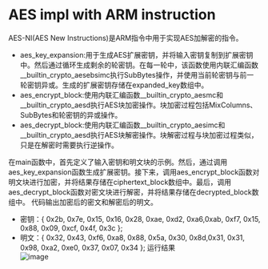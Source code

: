 # AES impl with ARM instruction
AES-NI(AES New Instructions)是ARM指令中用于实现AES加解密的指令。<br>
* aes_key_expansion:用于生成AES扩展密钥，并将输入密钥复制到扩展密钥中。然后通过循环生成剩余的轮密钥。在每一轮中，该函数使用内联汇编函数__builtin_crypto_aesebsimc执行SubBytes操作，并使用当前轮密钥与前一轮密钥异或。生成的扩展密钥存储在expanded_key数组中。
* aes_encrypt_block:使用内联汇编函数__builtin_crypto_aesmc和__builtin_crypto_aesd执行AES块加密操作。块加密过程包括MixColumns、SubBytes和轮密钥的异或操作。
* aes_decrypt_block:使用内联汇编函数__builtin_crypto_aesimc和__builtin_crypto_aesd执行AES块解密操作。块解密过程与块加密过程类似，只是在解密时需要执行逆操作。

在main函数中，首先定义了输入密钥和明文块的示例。然后，通过调用aes_key_expansion函数生成扩展密钥。接下来，调用aes_encrypt_block函数对明文块进行加密，并将结果存储在ciphertext_block数组中。最后，调用aes_decrypt_block函数对密文块进行解密，并将结果存储在decrypted_block数组中。
代码输出加密后的密文和解密后的明文。<br>
* 密钥：{ 0x2b, 0x7e, 0x15, 0x16, 0x28, 0xae, 0xd2, 0xa6,0xab, 0xf7, 0x15, 0x88, 0x09, 0xcf, 0x4f, 0x3c };
* 明文：{ 0x32, 0x43, 0xf6, 0xa8, 0x88, 0x5a, 0x30, 0x8d,0x31, 0x31, 0x98, 0xa2, 0xe0, 0x37, 0x07, 0x34 };
运行结果<br>
![image](https://github.com/Ashl703/group-xx/assets/138503504/b9067eb4-d89b-41ee-9866-71f2c23c94ab)
